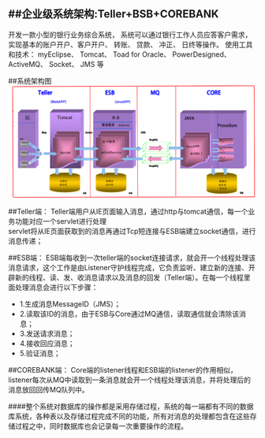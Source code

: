 
##企业级系统架构:Teller+BSB+COREBANK
--------
开发一款小型的银行业务综合系统， 系统可以通过银行工作人员应答客户需求， 实现基本的账户开户、客户开户、 转账、 贷款、 冲正、 日终等操作。 
使用工具和技术： myEclipse、 Tomcat、 Toad for Oracle、 PowerDesigned、 ActiveMQ、 Socket、 JMS 等

##系统架构图
![](https://raw.githubusercontent.com/qinyuLT/Images/master/bankingsystem.png)  </br>

##Teller端：
  Teller端用户从IE页面输入消息，通过http与tomcat通信，每一个业务功能对应一个servlet进行处理</br>
  servlet将从IE页面获取到的消息再通过Tcp短连接与ESB端建立socket通信，进行消息传递；</br>
  
##ESB端：
  ESB端每收到一次teller端的socket连接请求，就会开一个线程处理该消息请求，这个工作是由Listener守护线程完成，它负责监听、建立新的连接、开辟新的线程、读、发、收消息请求以及消息的回发（Teller端）。在每一个线程里面处理消息会进行以下步骤：
  - 1.生成消息MessageID（JMS）；
  - 2.读取该ID的消息，由于ESB与Core通过MQ通信，读取通信就会清除该消息；
  - 3.发送请求消息；
  - 4.接收回应消息；
  - 5.验证消息；
  
##COREBANK端：
  Core端的listener线程和ESB端的listener的作用相似，listener每次从MQ中读取到一条消息就会开一个线程处理该消息，并将处理后的消息放回回传MQ队列中。
  
####整个系统对数据库的操作都是采用存储过程，系统的每一端都有不同的数据库系统，各种表以及存储过程完成不同的功能，所有对消息的处理都包含在这些存储过程之中，同时数据库也会记录每一次重要操作的流程。
